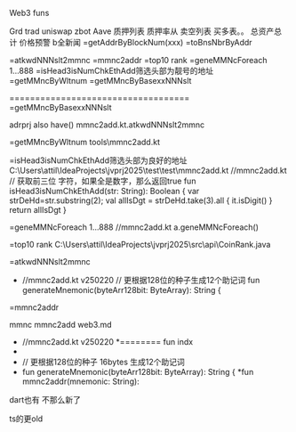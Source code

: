 

Web3  funs

Grd trad uniswap zbot
Aave   质押列表 质押率从
卖空列表
买多表。。
总资产总计
价格预警
b全新闻
=getAddrByBlockNum(xxx)
=toBnsNbrByAddr

=atkwdNNNslt2mmnc
=mmnc2addr
=top10 rank
=geneMMNcForeach 1...888
=isHead3isNumChkEthAdd筛选头部为靓号的地址
=getMMncByWltnum
=getMMncByBasexxNNNslt


===================================
=getMMncByBasexxNNNslt

adrprj also have()
mmnc2add.kt.atkwdNNNslt2mmnc

=getMMncByWltnum
tools\mmnc2add.kt


=isHead3isNumChkEthAdd筛选头部为良好的地址
C:\Users\attil\IdeaProjects\jvprj2025\test\test\mmnc2add.kt
//mmnc2add.kt
// 获取前三位 字符，如果全是数字，那么返回true
fun isHead3isNumChkEthAdd(str: String): Boolean {
var strDeHd=str.substring(2);
val allIsDgt = strDeHd.take(3).all { it.isDigit() }
return allIsDgt
}

=geneMMNcForeach 1...888
//mmnc2add.kt a.geneMMNcForeach()

=top10 rank
C:\Users\attil\IdeaProjects\jvprj2025\src\api\CoinRank.java

=atkwdNNNslt2mmnc
* //mmnc2add.kt  v250220
// 更根据128位的种子生成12个助记词
fun generateMnemonic(byteArr128bit: ByteArray): String {


=mmnc2addr

mmnc mmnc2add web3.md

* //mmnc2add.kt  v250220
  *======== fun indx
*
* // 更根据128位的种子  16bytes 生成12个助记词
* fun generateMnemonic(byteArr128bit: ByteArray): String {
  *fun mmnc2addr(mnemonic: String):



dart也有   不那么新了


ts的更old

